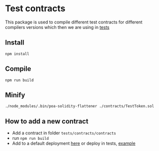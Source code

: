 # Test contracts
This package is used to compile different test contracts for different compilers versions which then we are using in [tests](../e2e/tests/functional/Geth.test.ts)

## Install
```
npm install
```
## Compile
```
npm run build
```

## Minify
```
./node_modules/.bin/poa-solidity-flattener ./contracts/TestToken.sol
```

## How to add a new contract
- Add a contract in folder `tests/contracts/contracts`
- run `npm run build`
- Add to a default deployment [here](../e2e/lib/Contracts.ts) or deploy in tests, [example](../e2e/tests/functional/Geth.test.ts)
